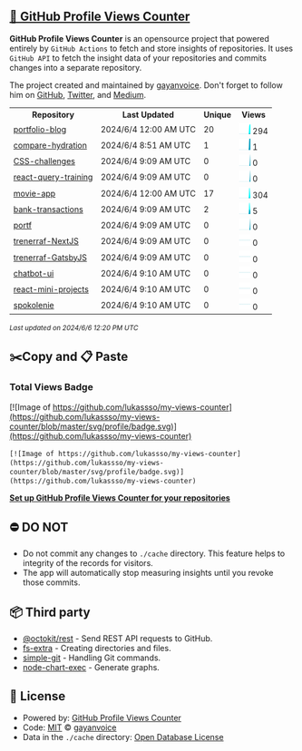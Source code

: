## [🚀 GitHub Profile Views Counter](https://github.com/gayanvoice/github-profile-views-counter)
**GitHub Profile Views Counter** is an opensource project that powered entirely by  `GitHub Actions` to fetch and store insights of repositories.
It uses `GitHub API` to fetch the insight data of your repositories and commits changes into a separate repository.

The project created and maintained by [gayanvoice](https://github.com/gayanvoice). Don't forget to follow him on [GitHub](https://github.com/gayanvoice), [Twitter](https://twitter.com/gayanvoice), and [Medium](https://gayanvoice.medium.com/).

<table>
	<tr>
		<th>
			Repository
		</th>
		<th>
			Last Updated
		</th>
		<th>
			Unique
		</th>
		<th>
			Views
		</th>
	</tr>
	<tr>
		<td>
			<a href="https://github.com/lukassso/my-views-counter/tree/master/readme/755990774/year.md">
				portfolio-blog
			</a>
		</td>
		<td>
			2024/6/4 12:00 AM UTC
		</td>
		<td>
			20
		</td>
		<td>
			<img alt="Response time graph" src="https://github.com/lukassso/my-views-counter/raw/master/graph/755990774/small/year.png" height="20"> 294
		</td>
	</tr>
	<tr>
		<td>
			<a href="https://github.com/lukassso/my-views-counter/tree/master/readme/761721753/year.md">
				compare-hydration
			</a>
		</td>
		<td>
			2024/6/4 8:51 AM UTC
		</td>
		<td>
			1
		</td>
		<td>
			<img alt="Response time graph" src="https://github.com/lukassso/my-views-counter/raw/master/graph/761721753/small/year.png" height="20"> 1
		</td>
	</tr>
	<tr>
		<td>
			<a href="https://github.com/lukassso/my-views-counter/tree/master/readme/177115510/year.md">
				CSS-challenges
			</a>
		</td>
		<td>
			2024/6/4 9:09 AM UTC
		</td>
		<td>
			0
		</td>
		<td>
			<img alt="Response time graph" src="https://github.com/lukassso/my-views-counter/raw/master/graph/177115510/small/year.png" height="20"> 0
		</td>
	</tr>
	<tr>
		<td>
			<a href="https://github.com/lukassso/my-views-counter/tree/master/readme/509960106/year.md">
				react-query-training
			</a>
		</td>
		<td>
			2024/6/4 9:09 AM UTC
		</td>
		<td>
			0
		</td>
		<td>
			<img alt="Response time graph" src="https://github.com/lukassso/my-views-counter/raw/master/graph/509960106/small/year.png" height="20"> 0
		</td>
	</tr>
	<tr>
		<td>
			<a href="https://github.com/lukassso/my-views-counter/tree/master/readme/804536716/year.md">
				movie-app
			</a>
		</td>
		<td>
			2024/6/4 12:00 AM UTC
		</td>
		<td>
			17
		</td>
		<td>
			<img alt="Response time graph" src="https://github.com/lukassso/my-views-counter/raw/master/graph/804536716/small/year.png" height="20"> 304
		</td>
	</tr>
	<tr>
		<td>
			<a href="https://github.com/lukassso/my-views-counter/tree/master/readme/781835747/year.md">
				bank-transactions
			</a>
		</td>
		<td>
			2024/6/4 9:09 AM UTC
		</td>
		<td>
			2
		</td>
		<td>
			<img alt="Response time graph" src="https://github.com/lukassso/my-views-counter/raw/master/graph/781835747/small/year.png" height="20"> 5
		</td>
	</tr>
	<tr>
		<td>
			<a href="https://github.com/lukassso/my-views-counter/tree/master/readme/166373081/year.md">
				portf
			</a>
		</td>
		<td>
			2024/6/4 9:09 AM UTC
		</td>
		<td>
			0
		</td>
		<td>
			<img alt="Response time graph" src="https://github.com/lukassso/my-views-counter/raw/master/graph/166373081/small/year.png" height="20"> 0
		</td>
	</tr>
	<tr>
		<td>
			<a href="https://github.com/lukassso/my-views-counter/tree/master/readme/555018605/year.md">
				trenerraf-NextJS
			</a>
		</td>
		<td>
			2024/6/4 9:09 AM UTC
		</td>
		<td>
			0
		</td>
		<td>
			<img alt="Response time graph" src="https://github.com/lukassso/my-views-counter/raw/master/graph/555018605/small/year.png" height="20"> 0
		</td>
	</tr>
	<tr>
		<td>
			<a href="https://github.com/lukassso/my-views-counter/tree/master/readme/236141208/year.md">
				trenerraf-GatsbyJS
			</a>
		</td>
		<td>
			2024/6/4 9:09 AM UTC
		</td>
		<td>
			0
		</td>
		<td>
			<img alt="Response time graph" src="https://github.com/lukassso/my-views-counter/raw/master/graph/236141208/small/year.png" height="20"> 0
		</td>
	</tr>
	<tr>
		<td>
			<a href="https://github.com/lukassso/my-views-counter/tree/master/readme/635412214/year.md">
				chatbot-ui
			</a>
		</td>
		<td>
			2024/6/4 9:10 AM UTC
		</td>
		<td>
			0
		</td>
		<td>
			<img alt="Response time graph" src="https://github.com/lukassso/my-views-counter/raw/master/graph/635412214/small/year.png" height="20"> 0
		</td>
	</tr>
	<tr>
		<td>
			<a href="https://github.com/lukassso/my-views-counter/tree/master/readme/232603418/year.md">
				react-mini-projects
			</a>
		</td>
		<td>
			2024/6/4 9:10 AM UTC
		</td>
		<td>
			0
		</td>
		<td>
			<img alt="Response time graph" src="https://github.com/lukassso/my-views-counter/raw/master/graph/232603418/small/year.png" height="20"> 0
		</td>
	</tr>
	<tr>
		<td>
			<a href="https://github.com/lukassso/my-views-counter/tree/master/readme/180102147/year.md">
				spokolenie
			</a>
		</td>
		<td>
			2024/6/4 9:10 AM UTC
		</td>
		<td>
			0
		</td>
		<td>
			<img alt="Response time graph" src="https://github.com/lukassso/my-views-counter/raw/master/graph/180102147/small/year.png" height="20"> 0
		</td>
	</tr>
</table>

<small><i>Last updated on 2024/6/6 12:20 PM UTC</i></small>

## ✂️Copy and 📋 Paste
### Total Views Badge
[![Image of https://github.com/lukassso/my-views-counter](https://github.com/lukassso/my-views-counter/blob/master/svg/profile/badge.svg)](https://github.com/lukassso/my-views-counter)

```readme
[![Image of https://github.com/lukassso/my-views-counter](https://github.com/lukassso/my-views-counter/blob/master/svg/profile/badge.svg)](https://github.com/lukassso/my-views-counter)
```
[**Set up GitHub Profile Views Counter for your repositories**](https://github.com/gayanvoice/github-profile-views-counter)
## ⛔ DO NOT
- Do not commit any changes to `./cache` directory. This feature helps to integrity of the records for visitors.
- The app will automatically stop measuring insights until you revoke those commits.
## 📦 Third party

- [@octokit/rest](https://www.npmjs.com/package/@octokit/rest) - Send REST API requests to GitHub.
- [fs-extra](https://www.npmjs.com/package/fs-extra) - Creating directories and files.
- [simple-git](https://www.npmjs.com/package/simple-git) - Handling Git commands.
- [node-chart-exec](https://www.npmjs.com/package/node-chart-exec) - Generate graphs.
## 📄 License
- Powered by: [GitHub Profile Views Counter](https://github.com/gayanvoice/github-profile-views-counter)
- Code: [MIT](./LICENSE) © [gayanvoice](https://github.com/gayanvoice)
- Data in the `./cache` directory: [Open Database License](https://opendatacommons.org/licenses/odbl/1-0/)
